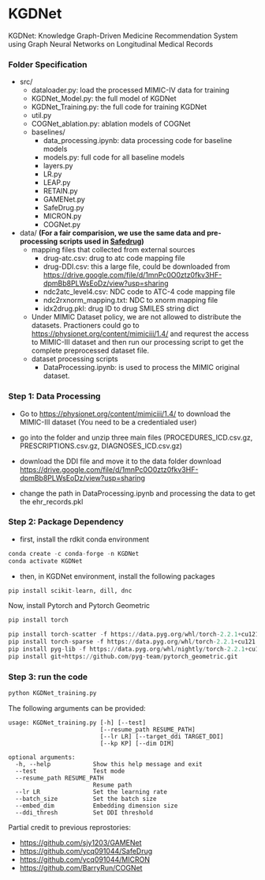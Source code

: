 # KGDNet
KGDNet: Knowledge Graph-Driven Medicine Recommendation System using Graph Neural Networks on Longitudinal Medical Records

### Folder Specification
- src/
  - dataloader.py: load the processed MIMIC-IV data for training
  - KGDNet_Model.py: the full model of KGDNet
  - KGDNet_Training.py: the full code for training KGDNet
  - util.py
  - COGNet_ablation.py: ablation models of COGNet
  - baselines/
    - data_processing.ipynb: data processing code for baseline models
    - models.py: full code for all baseline models
    - layers.py
    - LR.py
    - LEAP.py
    - RETAIN.py
    - GAMENet.py
    - SafeDrug.py
    - MICRON.py
    - COGNet.py
- data/ **(For a fair comparision, we use the same data and pre-processing scripts used in [Safedrug](https://github.com/ycq091044/SafeDrug))**
  - mapping files that collected from external sources
    - drug-atc.csv: drug to atc code mapping file
    - drug-DDI.csv: this a large file, could be downloaded from https://drive.google.com/file/d/1mnPc0O0ztz0fkv3HF-dpmBb8PLWsEoDz/view?usp=sharing
    - ndc2atc_level4.csv: NDC code to ATC-4 code mapping file
    - ndc2rxnorm_mapping.txt: NDC to xnorm mapping file
    - idx2drug.pkl: drug ID to drug SMILES string dict
  - Under MIMIC Dataset policy, we are not allowed to distribute the datasets. Practioners could go to https://physionet.org/content/mimiciii/1.4/ and requrest the access to MIMIC-III dataset and then run our processing script to get the complete preprocessed dataset file.
  - dataset processing scripts
    - DataProcessing.ipynb: is used to process the MIMIC original dataset.

### Step 1: Data Processing

- Go to https://physionet.org/content/mimiciii/1.4/ to download the MIMIC-III dataset (You need to be a credentialed user)

- go into the folder and unzip three main files (PROCEDURES_ICD.csv.gz, PRESCRIPTIONS.csv.gz, DIAGNOSES_ICD.csv.gz)

- download the DDI file and move it to the data folder
  download https://drive.google.com/file/d/1mnPc0O0ztz0fkv3HF-dpmBb8PLWsEoDz/view?usp=sharing

- change the path in DataProcessing.ipynb and processing the data to get the ehr_records.pkl

### Step 2: Package Dependency

- first, install the rdkit conda environment
```python
conda create -c conda-forge -n KGDNet
conda activate KGDNet
```

- then, in KGDNet environment, install the following packages
```python
pip install scikit-learn, dill, dnc
```
Now, install Pytorch and Pytorch Geometric
```python
pip install torch

pip install torch-scatter -f https://data.pyg.org/whl/torch-2.2.1+cu121.html
pip install torch-sparse -f https://data.pyg.org/whl/torch-2.2.1+cu121.html
pip install pyg-lib -f https://data.pyg.org/whl/nightly/torch-2.2.1+cu121.html
pip install git+https://github.com/pyg-team/pytorch_geometric.git
```

### Step 3: run the code

```python
python KGDNet_training.py
```

The following arguments can be provided:

    usage: KGDNet_training.py [-h] [--test] 
                              [--resume_path RESUME_PATH]
                              [--lr LR] [--target_ddi TARGET_DDI]
                              [--kp KP] [--dim DIM]
    
    optional arguments:
      -h, --help            Show this help message and exit
      --test                Test mode
      --resume_path RESUME_PATH
                            Resume path
      --lr LR               Set the learning rate
      --batch_size          Set the batch size 
      --embed_dim           Embedding dimension size
      --ddi_thresh          Set DDI threshold

Partial credit to previous reprostories:
- https://github.com/sjy1203/GAMENet
- https://github.com/ycq091044/SafeDrug
- https://github.com/ycq091044/MICRON
- https://github.com/BarryRun/COGNet
